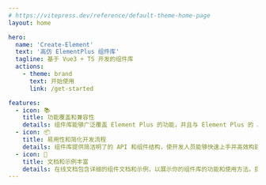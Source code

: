 ```yaml
---
# https://vitepress.dev/reference/default-theme-home-page
layout: home

hero:
  name: 'Create-Element'
  text: '高仿 ElementPlus 组件库'
  tagline: 基于 Vue3 + TS 开发的组件库
  actions:
    - theme: brand
      text: 开始使用
      link: /get-started

features:
  - icon: 📚
    title: 功能覆盖和兼容性
    details: 组件库能够广泛覆盖 Element Plus 的功能，并且与 Element Plus 的 API 兼容。可以作为 Element Plus 的替代品，提供相同的功能和使用体验，方便用户迁移和使用。
  - icon: 📦
    title: 易用性和简化开发流程
    details: 组件库提供简洁明了的 API 和组件结构，使开发人员能够快速上手并高效构建界面，减少开发时间和工作量。部分组件兼容多种开发范式。
  - icon: 🌹
    title: 文档和示例丰富
    details: 在线文档包含详细的组件文档和示例，以展示你的组件库的功能和使用方法。提供清晰的示例代码、演示和解释，帮助用户理解每个组件的用途、属性和事件，并能够快速集成到他们的项目中。
---
```

